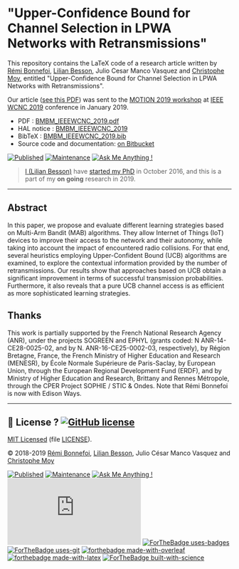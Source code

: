 # "Upper-Confidence Bound for Channel Selection in LPWA Networks with Retransmissions"
This repository contains the LaTeX code of a research article written by [Rémi Bonnefoi](http://remibonnefoi.wordpress.com/), [Lilian Besson](https://perso.crans.org/besson/), Julio Cesar Manco Vasquez and [Christophe Moy](https://moychris.wordpress.com/), entitled "Upper-Confidence Bound for Channel Selection in LPWA Networks with Retransmissions".

Our article ([see this PDF](https://perso.crans.org/besson/articles/BMBM__IEEE_WCNC__2019.pdf)) was sent to the [MOTION 2019 workshop](https://sites.google.com/view/wcncworkshop-motion2019) at [IEEE WCNC 2019](http://wcnc2019.ieee-wcnc.org/authors/call-papers) conference in January 2019.

- PDF : [BMBM_IEEEWCNC_2019.pdf](https://hal.inria.fr/hal-XXX/document)
- HAL notice : [BMBM_IEEEWCNC_2019](https://hal.inria.fr/hal-XXX/)
- BibTeX : [BMBM_IEEEWCNC_2019.bib](https://hal.inria.fr/hal-XXX/bibtex)
- Source code and documentation: [on Bitbucket](https://bitbucket.org/scee_ietr/ucb_smart_retrans)

[![Published](https://img.shields.io/badge/Published%3F-yes-green.svg)](https://hal.inria.fr/hal-XXX)
[![Maintenance](https://img.shields.io/badge/Maintained%3F-done-blue.svg)](https://bitbucket.org/lbesson/XXX/)
[![Ask Me Anything !](https://img.shields.io/badge/Ask%20me-anything-1abc9c.svg)](https://bitbucket.org/lbesson/ama)

> [I (Lilian Besson)](https://perso.crans.org/besson/) have [started my PhD](https://perso.crans.org/besson/phd/) in October 2016, and this is a part of my **on going** research in 2019.

----

## Abstract

In this paper, we propose and evaluate different learning strategies based on Multi-Arm Bandit (MAB) algorithms. They allow Internet of Things (IoT) devices to improve their access to the network and their autonomy, while taking into account the impact of encountered radio collisions. For that end, several heuristics employing Upper-Confident Bound (UCB) algorithms are examined, to explore the contextual information provided by the number of retransmissions. Our results show that approaches based on UCB obtain a significant improvement in terms of successful transmission probabilities. Furthermore, it also reveals that a pure UCB channel access is as efficient as more sophisticated learning strategies.

## Thanks
This work is partially supported by the French National Research Agency (ANR), under the projects SOGREEN and EPHYL (grants coded: N ANR-14-CE28-0025-02, and by N. ANR-16-CE25-0002-03, respectively), by Région Bretagne, France, the French Ministry of Higher Education and Research (MENESR), by École Normale Supérieure de Paris-Saclay,
by European Union, through the European Regional Development Fund (ERDF),
and by Ministry of Higher Education and Research, Brittany and Rennes Métropole, through the CPER Project SOPHIE / STIC & Ondes.
Note that Rémi Bonnefoi is now with Edison Ways.

----

## :scroll: License ? [![GitHub license](https://img.shields.io/github/license/Naereen/badges.svg)](https://bitbucket.org/lbesson/XXX/src/master/LICENSE)
[MIT Licensed](https://lbesson.mit-license.org/) (file [LICENSE](LICENSE)).

© 2018-2019 [Rémi Bonnefoi](http://remibonnefoi.wordpress.com/), [Lilian Besson](https://perso.crans.org/besson/), Julio César Manco Vasquez and [Christophe Moy](https://moychris.wordpress.com/)

[![Published](https://img.shields.io/badge/Published%3F-yes-green.svg)](https://hal.inria.fr/hal-XXX)
[![Maintenance](https://img.shields.io/badge/Maintained%3F-done-blue.svg)](https://bitbucket.org/lbesson/XXX/)
[![Ask Me Anything !](https://img.shields.io/badge/Ask%20me-anything-1abc9c.svg)](https://bitbucket.org/lbesson/ama)
[![Analytics](https://ga-beacon.appspot.com/UA-38514290-17/bitbucket.org/lbesson/XXX/README.md?pixel)](https://bitbucket.org/lbesson/XXX/)
[![ForTheBadge uses-badges](http://ForTheBadge.com/images/badges/uses-badges.svg)](http://ForTheBadge.com)
[![ForTheBadge uses-git](http://ForTheBadge.com/images/badges/uses-git.svg)](https://GitHub.com/)
[![forthebadge made-with-overleaf](https://img.shields.io/badge/Made%20with-OverLeaf-1f425f.svg)](https://www.overleaf.com/)
[![forthebadge made-with-latex](https://img.shields.io/badge/Made%20with-LaTeX-1f425f.svg)](https://www.latex-project.org/)
[![ForTheBadge built-with-science](http://ForTheBadge.com/images/badges/built-with-science.svg)](https://perso.crans.org/besson/)
